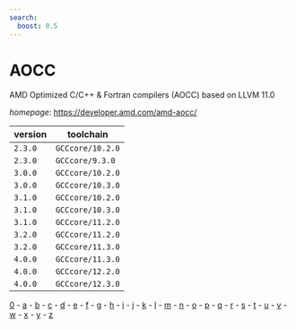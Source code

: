 ```yaml
---
search:
  boost: 0.5
---
```

# AOCC

AMD Optimized C/C++ & Fortran compilers (AOCC) based on LLVM 11.0

*homepage*: <https://developer.amd.com/amd-aocc/>

version | toolchain
--------|----------
``2.3.0`` | ``GCCcore/10.2.0``
``2.3.0`` | ``GCCcore/9.3.0``
``3.0.0`` | ``GCCcore/10.2.0``
``3.0.0`` | ``GCCcore/10.3.0``
``3.1.0`` | ``GCCcore/10.2.0``
``3.1.0`` | ``GCCcore/10.3.0``
``3.1.0`` | ``GCCcore/11.2.0``
``3.2.0`` | ``GCCcore/11.2.0``
``3.2.0`` | ``GCCcore/11.3.0``
``4.0.0`` | ``GCCcore/11.3.0``
``4.0.0`` | ``GCCcore/12.2.0``
``4.0.0`` | ``GCCcore/12.3.0``

[0](../0/index.md) - [a](../a/index.md) - [b](../b/index.md) - [c](../c/index.md) - [d](../d/index.md) - [e](../e/index.md) - [f](../f/index.md) - [g](../g/index.md) - [h](../h/index.md) - [i](../i/index.md) - [j](../j/index.md) - [k](../k/index.md) - [l](../l/index.md) - [m](../m/index.md) - [n](../n/index.md) - [o](../o/index.md) - [p](../p/index.md) - [q](../q/index.md) - [r](../r/index.md) - [s](../s/index.md) - [t](../t/index.md) - [u](../u/index.md) - [v](../v/index.md) - [w](../w/index.md) - [x](../x/index.md) - [y](../y/index.md) - [z](../z/index.md)

